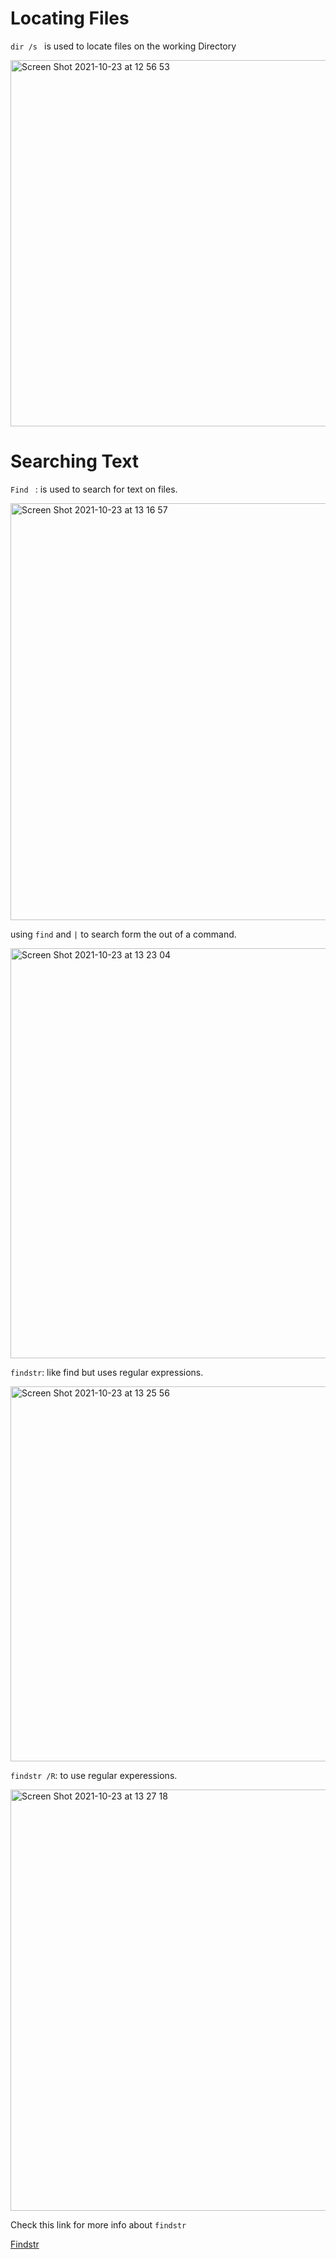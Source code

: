 # Locating Files 

```dir /s ``` is used to locate files on the working Directory 

<img width="586" alt="Screen Shot 2021-10-23 at 12 56 53" src="https://user-images.githubusercontent.com/92652606/138554473-b96ec9d4-0b50-4d65-9967-43e4aa616ed9.png">


# Searching Text 

```Find ``` : is used to search for text on files.

<img width="667" alt="Screen Shot 2021-10-23 at 13 16 57" src="https://user-images.githubusercontent.com/92652606/138554485-aee4d027-c1ee-4a9e-b39a-1e0efb63146e.png">

using ```find``` and ```|```  to search form the out of a command.

<img width="656" alt="Screen Shot 2021-10-23 at 13 23 04" src="https://user-images.githubusercontent.com/92652606/138554493-90204cb1-8d5c-4349-b86a-e6abe8d2b213.png">

```findstr```: like find but uses regular expressions.

<img width="600" alt="Screen Shot 2021-10-23 at 13 25 56" src="https://user-images.githubusercontent.com/92652606/138554499-c1ed2e54-80b3-4e72-9dd7-f0e65bb8f5be.png">


```findstr /R```: to use regular experessions.

<img width="674" alt="Screen Shot 2021-10-23 at 13 27 18" src="https://user-images.githubusercontent.com/92652606/138554514-eb0b7cad-bd3c-4e5b-8868-3e0397ec2ad3.png">

Check this link for more info about ```findstr``` 

[Findstr](https://www.windows-commandline.com/findstr-command-examples-regular/)




